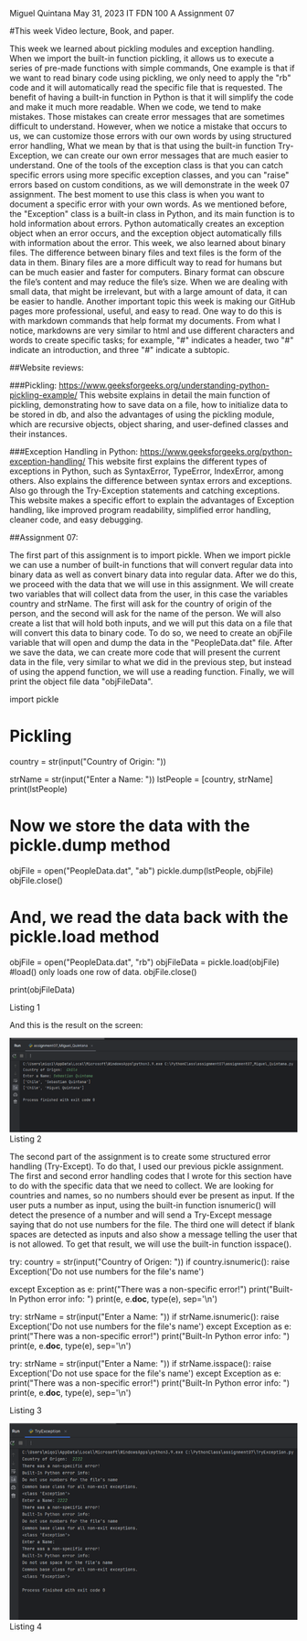 Miguel Quintana 
May 31, 2023 
IT FDN 100 A
 Assignment 07




#This week Video lecture, Book, and paper.

This week we learned about pickling modules and exception handling.
When we import the built-in function pickling, it allows us to execute a series of pre-made functions with simple commands, One example is that if we want to read binary code using pickling, we only need to apply the "rb" code and it will automatically read the specific file that is requested. The benefit of having a built-in function in Python is that it will simplify the code and make it much more readable.
When we code, we tend to make mistakes. Those mistakes can create error messages that are sometimes difficult to understand. However,  when we notice a mistake that occurs to us, we can customize those errors with our own words by using structured error handling, What we mean by that is that using the built-in function Try-Exception, we can create our own error messages that are much easier to understand.
One of the tools of the exception class is that you can catch specific errors using more specific exception classes, and you can "raise" errors based on custom conditions, as we will demonstrate in the week 07 assignment. The best moment to use this class is when you want to document a specific error with your own words.
As we mentioned before, the "Exception" class is a built-in class in Python, and its main function is to hold information about errors. Python automatically creates an exception object when an error occurs, and the exception object automatically fills with information about the error.
This week, we also learned about binary files. The difference between binary files and text files is the form of the data in them. Binary files are a more difficult way to read for humans but can be much easier and faster for computers. Binary format can obscure the file’s content and may reduce the file’s size. When we are dealing with small data, that might be irrelevant, but with a large amount of data, it can be easier to handle. 
Another important topic this week is making our GitHub pages more professional, useful, and easy to read. One way to do this is with markdown commands that help format my documents. From what I notice, markdowns are very similar to html and use different characters and words to create specific tasks; for example, "#" indicates a header, two "#" indicate an introduction, and three "#" indicate a subtopic.

##Website reviews:

###Pickling:   https://www.geeksforgeeks.org/understanding-python-pickling-example/
This website explains in detail the main function of pickling, demonstrating how to save data on a file, how to initialize data to be stored in db, and also the advantages of using the pickling module, which are recursive objects, object sharing, and user-defined classes and their instances.
 
###Exception Handling in Python: https://www.geeksforgeeks.org/python-exception-handling/
This website first explains the different types of exceptions in Python, such as SyntaxError, TypeError, IndexError, among others. Also explains the difference between syntax errors and exceptions. Also go through the Try-Exception statements and catching exceptions.
This website makes a specific effort to explain the advantages of Exception handling, like improved program readability, simplified error handling, cleaner code, and easy debugging.

 




















##Assignment 07:

The first part of this assignment is to import pickle. When we import pickle we can use a number of built-in functions that will convert regular data into binary data as well as convert binary data into regular data.
After we do this, we proceed with the data that we will use in this assignment. We will create two variables that will collect data from the user, in this case the variables country and strName. The first will ask for the country of origin of the person, and the second will ask for the name of the person. We will also create a list that will hold both inputs, and we will put this data on a file that will convert this data to binary code. To do so, we need to create an objFile variable that will open and dump the data in the "PeopleData.dat" file.
After we save the data, we can create more code that will present the current data in the file, very similar to what we did in the previous step, but instead of using the append function, we will use a reading function.
Finally, we will print the object file data "objFileData".

import pickle
# Pickling
country = str(input("Country of Origin:  "))


strName = str(input("Enter a Name: "))
lstPeople = [country, strName]
print(lstPeople)


# Now we store the data with the pickle.dump method
objFile = open("PeopleData.dat", "ab")
pickle.dump(lstPeople, objFile)
objFile.close()


# And, we read the data back with the pickle.load method
objFile = open("PeopleData.dat", "rb")
objFileData = pickle.load(objFile) #load() only loads one row of data.
objFile.close()


print(objFileData)

Listing 1





And this is the result on the screen:

![alt text](https://github.com/miqo1385/IntroToProg-Python-Mod07/blob/main/Picture1.png "Listing 2")
Listing 2



The second part of the assignment is to create some structured error handling (Try-Except). To do that, I used our previous pickle assignment. The first and second error handling codes that I wrote for this section have to do with the specific data that we need to collect. We are looking for countries and names, so no numbers should ever be present as input. If the user puts a number as input, using the built-in function isnumeric() will detect the presence of a number and will send a Try-Except message saying that do not use numbers for the file.
The third one will detect if blank spaces are detected as inputs and also show a message telling the user that is not allowed. To get that result, we will use the built-in function isspace().


try:
   country = str(input("Country of Origen:  "))
   if country.isnumeric():
       raise Exception('Do not use numbers for the file\'s name')


except Exception as e:
   print("There was a non-specific error!")
   print("Built-In Python error info: ")
   print(e, e.__doc__, type(e), sep='\n')






try:
   strName = str(input("Enter a Name: "))
   if strName.isnumeric():
       raise Exception('Do not use numbers for the file\'s name')
except Exception as e:
   print("There was a non-specific error!")
   print("Built-In Python error info: ")
   print(e, e.__doc__, type(e), sep='\n')




try:
   strName = str(input("Enter a Name: "))
   if strName.isspace():
       raise Exception('Do not use space for the file\'s name')
except Exception as e:
   print("There was a non-specific error!")
   print("Built-In Python error info: ")
   print(e, e.__doc__, type(e), sep='\n')

Listing 3


![alt text](https://github.com/miqo1385/IntroToProg-Python-Mod07/blob/main/Picture2.png "Listing 4")
Listing 4 

